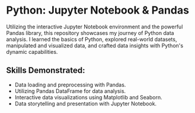 # Python: Jupyter Notebook & Pandas
Utilizing the interactive Jupyter Notebook environment and the powerful Pandas library, this repository showcases my journey of Python data analysis. I learned the basics of Python, explored real-world datasets, manipulated and visualized data, and crafted data insights with Python's dynamic capabilities.
## Skills Demonstrated:
- Data loading and preprocessing with Pandas.
- Utilizing Pandas DataFrame for data analysis.
- Interactive data visualizations using Matplotlib and Seaborn.
- Data storytelling and presentation with Jupyter Notebook.
